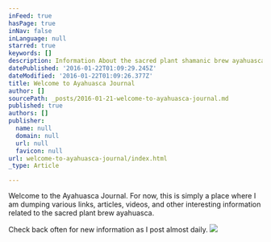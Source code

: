 ```yaml
---
inFeed: true
hasPage: true
inNav: false
inLanguage: null
starred: true
keywords: []
description: Information About the sacred plant shamanic brew ayahuasca from the Amazon
datePublished: '2016-01-22T01:09:29.245Z'
dateModified: '2016-01-22T01:09:26.377Z'
title: Welcome to Ayahuasca Journal
author: []
sourcePath: _posts/2016-01-21-welcome-to-ayahuasca-journal.md
published: true
authors: []
publisher:
  name: null
  domain: null
  url: null
  favicon: null
url: welcome-to-ayahuasca-journal/index.html
_type: Article

---
```

Welcome to the Ayahuasca Journal. For now, this is simply a place where I am dumping various links, articles, videos, and other interesting information related to the sacred plant brew ayahuasca.

Check back often for new information as I post almost daily.
![](https://s3-us-west-2.amazonaws.com/the-grid-img/p/f09ffdde8331e4eed484c3d2c17a30659484b609.jpg)